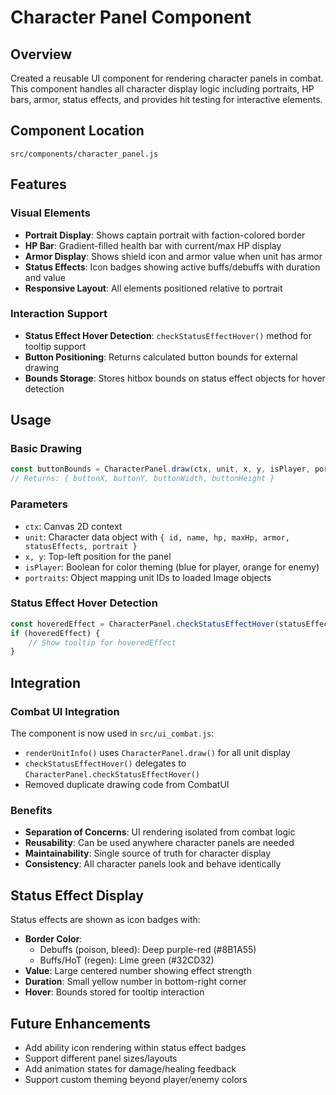 # Character Panel Component

## Overview
Created a reusable UI component for rendering character panels in combat. This component handles all character display logic including portraits, HP bars, armor, status effects, and provides hit testing for interactive elements.

## Component Location
`src/components/character_panel.js`

## Features

### Visual Elements
- **Portrait Display**: Shows captain portrait with faction-colored border
- **HP Bar**: Gradient-filled health bar with current/max HP display
- **Armor Display**: Shows shield icon and armor value when unit has armor
- **Status Effects**: Icon badges showing active buffs/debuffs with duration and value
- **Responsive Layout**: All elements positioned relative to portrait

### Interaction Support
- **Status Effect Hover Detection**: `checkStatusEffectHover()` method for tooltip support
- **Button Positioning**: Returns calculated button bounds for external drawing
- **Bounds Storage**: Stores hitbox bounds on status effect objects for hover detection

## Usage

### Basic Drawing
```javascript
const buttonBounds = CharacterPanel.draw(ctx, unit, x, y, isPlayer, portraits);
// Returns: { buttonX, buttonY, buttonWidth, buttonHeight }
```

### Parameters
- `ctx`: Canvas 2D context
- `unit`: Character data object with `{ id, name, hp, maxHp, armor, statusEffects, portrait }`
- `x, y`: Top-left position for the panel
- `isPlayer`: Boolean for color theming (blue for player, orange for enemy)
- `portraits`: Object mapping unit IDs to loaded Image objects

### Status Effect Hover Detection
```javascript
const hoveredEffect = CharacterPanel.checkStatusEffectHover(statusEffects, mousePos);
if (hoveredEffect) {
    // Show tooltip for hoveredEffect
}
```

## Integration

### Combat UI Integration
The component is now used in `src/ui_combat.js`:
- `renderUnitInfo()` uses `CharacterPanel.draw()` for all unit display
- `checkStatusEffectHover()` delegates to `CharacterPanel.checkStatusEffectHover()`
- Removed duplicate drawing code from CombatUI

### Benefits
- **Separation of Concerns**: UI rendering isolated from combat logic
- **Reusability**: Can be used anywhere character panels are needed
- **Maintainability**: Single source of truth for character display
- **Consistency**: All character panels look and behave identically

## Status Effect Display
Status effects are shown as icon badges with:
- **Border Color**: 
  - Debuffs (poison, bleed): Deep purple-red (#8B1A55)
  - Buffs/HoT (regen): Lime green (#32CD32)
- **Value**: Large centered number showing effect strength
- **Duration**: Small yellow number in bottom-right corner
- **Hover**: Bounds stored for tooltip interaction

## Future Enhancements
- Add ability icon rendering within status effect badges
- Support different panel sizes/layouts
- Add animation states for damage/healing feedback
- Support custom theming beyond player/enemy colors

